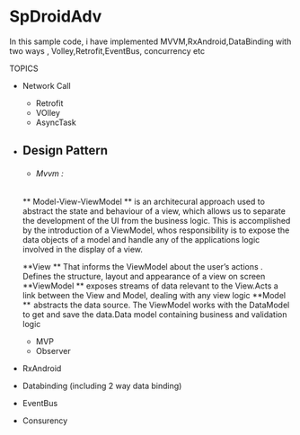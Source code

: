 # SpDroidAdv
In this sample code, i have implemented MVVM,RxAndroid,DataBinding with two ways , Volley,Retrofit,EventBus, concurrency etc


TOPICS
* Network Call
    * Retrofit
    * VOlley
    * AsyncTask

* ## Design Pattern
   * ###### Mvvm : 
   ** Model-View-ViewModel ** is an architecural approach used to abstract the state and behaviour of a view, which allows us to separate the development of the UI from the business logic. This is accomplished by the introduction of a ViewModel, whos responsibility is to expose the data objects of a model and handle any of the applications logic involved in the display of a view.
   
   **View ** That informs the ViewModel about the user’s actions . Defines the structure, layout and appearance of a view on screen
   **ViewModel ** exposes streams of data relevant to the View.Acts a link between the View and Model, dealing with any view logic
   **Model **  abstracts the data source. The ViewModel works with the DataModel to get and save the data.Data model containing business and validation logic
   
   * MVP
   * Observer
   
* RxAndroid
* Databinding (including 2 way data binding)
* EventBus
* Consurency
   
 
